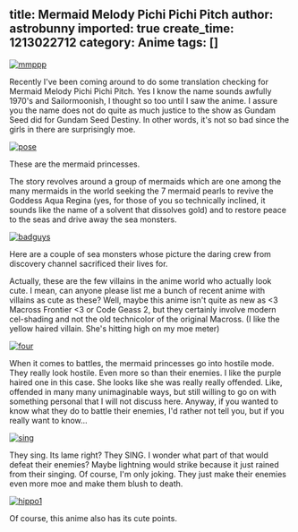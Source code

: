 title: Mermaid Melody Pichi Pichi Pitch
author: astrobunny
imported: true
create_time: 1213022712
category: Anime
tags: []
---
 [![](wp-uploads/2008/06/mmppp-500x375.jpg "mmppp")](/images/wp-uploads/2008/06/mmppp.jpg)  
  
Recently I've been coming around to do some translation checking for Mermaid Melody Pichi Pichi Pitch. Yes I know the name sounds awfully 1970's and Sailormoonish, I thought so too until I saw the anime. I assure you the name does not do quite as much justice to the show as Gundam Seed did for Gundam Seed Destiny. In other words, it's not so bad since the girls in there are surprisingly moe.  
  
<!--more-->  
  
 [![](wp-uploads/2008/06/pose-500x375.jpg "pose")](/images/wp-uploads/2008/06/pose.jpg)  
  
These are the mermaid princesses.  
  
The story revolves around a group of mermaids which are one among the many mermaids in the world seeking the 7 mermaid pearls to revive the Goddess Aqua Regina (yes, for those of you so technically inclined, it sounds like the name of a solvent that dissolves gold) and to restore peace to the seas and drive away the sea monsters.  
  
 [![](wp-uploads/2008/06/badguys-500x375.jpg "badguys")](/images/wp-uploads/2008/06/badguys.jpg)  
  
Here are a couple of sea monsters whose picture the daring crew from discovery channel sacrificed their lives for.  
  
Actually, these are the few villains in the anime world who actually look cute. I mean, can anyone please list me a bunch of recent anime with villains as cute as these? Well, maybe this anime isn't quite as new as \<3 Macross Frontier \<3 or Code Geass 2, but they certainly involve modern cel-shading and not the old technicolor of the original Macross. (I like the yellow haired villain. She's hitting high on my moe meter)  
  
 [![](wp-uploads/2008/06/four-500x375.jpg "four")](/images/wp-uploads/2008/06/four.jpg)  
  
When it comes to battles, the mermaid princesses go into hostile mode. They really look hostile. Even more so than their enemies. I like the purple haired one in this case. She looks like she was really really offended. Like, offended in many many unimaginable ways, but still willing to go on with something personal that I will not discuss here. Anyway, if you wanted to know what they do to battle their enemies, I'd rather not tell you, but if you really want to know...  
  
 [![](wp-uploads/2008/06/sing-500x375.jpg "sing")](/images/wp-uploads/2008/06/sing.jpg)  
  
They sing. Its lame right? They SING. I wonder what part of that would defeat their enemies? Maybe lightning would strike because it just rained from their singing. Of course, I'm only joking. They just make their enemies even more moe and make them blush to death.  
  
 [![](wp-uploads/2008/06/hippo1-500x375.jpg "hippo1")](/images/wp-uploads/2008/06/hippo1.jpg)  
  
Of course, this anime also has its cute points.